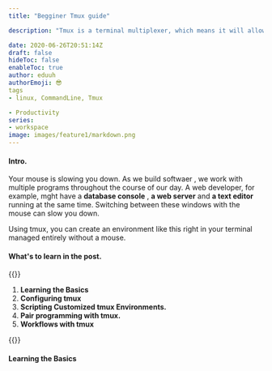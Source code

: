 ```yaml
---
title: "Begginer Tmux guide"

description: "Tmux is a terminal multiplexer, which means it will allow you to easily swith betwween several programs in one terminal, and it especially handy when dealing with complex project that require multiple terminal"

date: 2020-06-26T20:51:14Z
draft: false
hideToc: false
enableToc: true
author: eduuh
authorEmoji: 😎
tags
- linux, CommandLine, Tmux

- Productivity 
series:
- workspace
image: images/feature1/markdown.png
---
```

#### Intro.

Your mouse is slowing you down. As we build softwaer , we work with multiple programs throughout the course of our day. A web developer, for example, mght have a **database console** , **a web server**  and **a text editor** running at the same time. Switching between these windows with the mouse can slow you down.

Using tmux, you can create an environment like this right in your terminal managed entirely without a mouse.

####  What's to learn in the post.

{{<boxmd>}}

1. **Learning the Basics**
2. **Configuring tmux**
3. **Scripting Customized tmux Environments.**
4. **Pair programming with tmux.**
5. **Workflows with tmux**

{{</boxmd>}}

#### Learning the Basics

